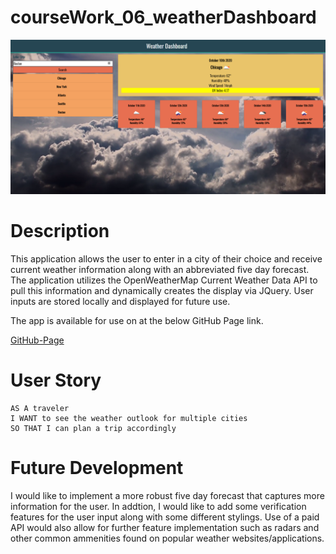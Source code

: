 # courseWork_06_weatherDashboard

![demo-image](./Assets/demo.PNG)

# Description
This application allows the user to enter in a city of their choice and receive current weather information along with an abbreviated five day forecast. The application utilizes the OpenWeatherMap Current Weather Data API to pull this information and dynamically creates the display via JQuery. User inputs are stored locally and displayed for future use. 

The app is available for use on at the below GitHub Page link.

[GitHub-Page](https://k1te-m.github.io/courseWork_06_weatherDashboard/)

# User Story
```
AS A traveler
I WANT to see the weather outlook for multiple cities
SO THAT I can plan a trip accordingly
```

# Future Development
I would like to implement a more robust five day forecast that captures more information for the user. In addtion, I would like to add some verification features for the user input along with some different stylings. Use of a paid API would also allow for further feature implementation such as radars and other common ammenities found on popular weather websites/applications.